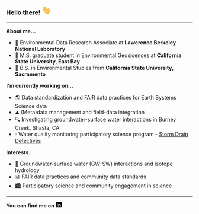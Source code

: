 ### Hello there! <img src="https://github.com/dylanporyan/dylanporyan/blob/main/Links/wave.gif" width =25>
---
**About me...**
- :office: Environmental Data Research Associate at **Lawerence Berkeley National Laboratory**
- :book: M.S. graduate student in Environmental Geosicences at **California State University, East Bay**
- :school: B.S. in Environmental Studies from **California State University, Sacramento**

**I'm currently working on...**
- :earth_americas: Data standardization and FAIR data practices for Earth Systems Science data
- :mountain: (Meta)data management and field-data integration
- :mag: Investigating groundwater-surface water interactions in Burney Creek, Shasta, CA
- :droplet: Water quality monitoring participatory science program - [Storm Drain Detectives](https://www.lodi.gov/492/Storm-Drain-Detectives)

**Interests...**
- :lab_coat: Groundwater-surface water (GW-SW) interactions and isotope hydrology
- :bar_chart: FAIR data practices and community data standards
- :cityscape: Participatory science and community engagement in science


---
**You can find me on** [![LinkedIn][1.2]][1]

[1.2]: https://github.com/dylanporyan/dylanporyan/blob/main/Links/linkedin-3-16.png
[1]: https://www.linkedin.com/in/dylanporyan/
